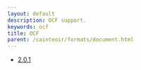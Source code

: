 ```yaml
---
layout: default
description: OCF support.
keywords: ocf
title: OCF
parent: /cainteoir/formats/document.html
---
```


*  [2.0.1](ocf201)
